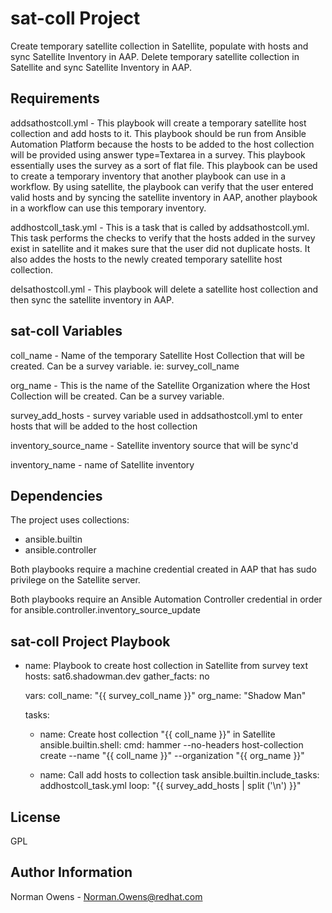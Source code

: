 sat-coll Project
=========

Create temporary satellite collection in Satellite, populate with hosts and sync Satellite Inventory in AAP.
Delete temporary satellite collection in Satellite and sync Satellite Inventory in AAP.

Requirements
------------
addsathostcoll.yml - This playbook will create a temporary satellite host collection and add hosts to it.  This playbook should be run from Ansible Automation Platform because the hosts to be added to the host collection will be provided using answer type=Textarea in a survey.  This playbook essentially uses the survey as a sort of flat file.  This playbook can be used to create a temporary inventory that another playbook can use in a workflow.  By using satellite, the playbook can verify that the user entered valid hosts and by syncing the satellite inventory in AAP, another playbook in a workflow can use this temporary inventory.  

addhostcoll_task.yml - This is a task that is called by addsathostcoll.yml.  This task performs the checks to verify that the hosts added in the survey exist in satellite and it makes sure that the user did not duplicate hosts.  It also addes the hosts to the newly created temporary satellite host collection.

delsathostcoll.yml - This playbook will delete a satellite host collection and then sync the satellite inventory in AAP.

sat-coll Variables
--------------
coll_name - Name of the temporary Satellite Host Collection that will be created. Can be a survey variable.  ie: survey_coll_name

org_name - This is the name of the Satellite Organization where the Host Collection will be created.  Can be a survey variable.

survey_add_hosts - survey variable used in addsathostcoll.yml to enter hosts that will be added to the host collection

inventory_source_name - Satellite inventory source that will be sync'd

inventory_name - name of Satellite inventory

Dependencies
------------
The project uses collections:
  - ansible.builtin
  - ansible.controller 

Both playbooks require a machine credential created in AAP that has sudo privilege on the Satellite server.  

Both playbooks require an Ansible Automation Controller credential in order for ansible.controller.inventory_source_update

sat-coll Project Playbook
----------------
- name: Playbook to create host collection in Satellite from survey text
  hosts: sat6.shadowman.dev
  gather_facts: no

  vars:
    coll_name: "{{ survey_coll_name }}"
    org_name: "Shadow Man"

  tasks:
  - name: Create host collection "{{ coll_name }}" in Satellite
    ansible.builtin.shell:
      cmd: hammer --no-headers host-collection create --name "{{ coll_name }}" --organization "{{ org_name }}"
  
  - name: Call add hosts to collection task
    ansible.builtin.include_tasks: addhostcoll_task.yml
    loop: "{{ survey_add_hosts | split ('\n') }}"

License
-------

GPL

Author Information
------------------

Norman Owens - Norman.Owens@redhat.com